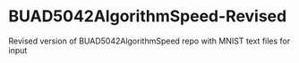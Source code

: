 # BUAD5042AlgorithmSpeed-Revised
Revised version of BUAD5042AlgorithmSpeed repo with MNIST text files for input
